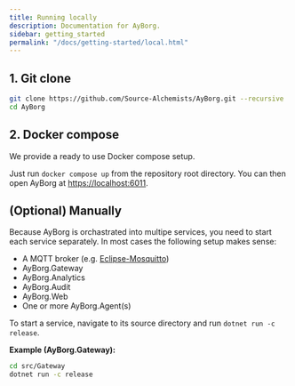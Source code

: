 ```yaml
---
title: Running locally
description: Documentation for AyBorg.
sidebar: getting_started
permalink: "/docs/getting-started/local.html"
---
```


## 1. Git clone

``` bash
git clone https://github.com/Source-Alchemists/AyBorg.git --recursive 
cd AyBorg
```

## 2. Docker compose

We provide a ready to use Docker compose setup.

Just run `docker compose up` from the repository root directory.
You can then open AyBorg at <https://localhost:6011>.

## (Optional) Manually

Because AyBorg is orchastrated into multipe services, you need to start each service separately. In most cases the following setup makes sense:

- A MQTT broker (e.g. [Eclipse-Mosquitto](https://mosquitto.org/))
- AyBorg.Gateway
- AyBorg.Analytics
- AyBorg.Audit
- AyBorg.Web
- One or more AyBorg.Agent(s)

To start a service, navigate to its source directory and run `dotnet run -c release`.

**Example (AyBorg.Gateway):**

``` bash
cd src/Gateway
dotnet run -c release
```
